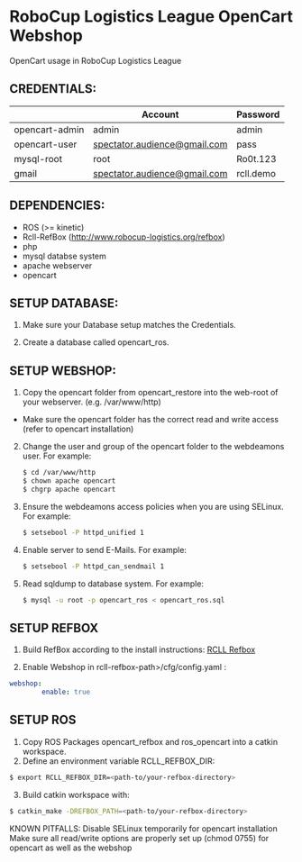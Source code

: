 # RoboCup Logistics League OpenCart Webshop

OpenCart usage in RoboCup Logistics League

## CREDENTIALS:

|              |Account                     |Password |
|--------------|----------------------------|---------|
|opencart-admin|admin                       |admin    |
|opencart-user |spectator.audience@gmail.com|pass     |
|mysql-root    |root                        |Ro0t.123 |
|gmail         |spectator.audience@gmail.com|rcll.demo|



## DEPENDENCIES:
* ROS (>= kinetic)
* Rcll-RefBox (http://www.robocup-logistics.org/refbox)
* php
* mysql databse system
* apache webserver
* opencart

## SETUP DATABASE:
1.  Make sure your Database setup matches the Credentials.

2.  Create a database called opencart_ros. 

## SETUP WEBSHOP:
1.  Copy the opencart folder from opencart_restore into the web-root of your webserver.
    (e.g. /var/www/http)
  - Make sure the opencart folder has the correct read and write access (refer to opencart installation)
2.  Change the user and group of the opencart folder to the webdeamons user. For example:
    ```bash
    $ cd /var/www/http 
    $ chown apache opencart 
    $ chgrp apache opencart
     ```
3. Ensure the webdeamons access policies when you are using SELinux. For example:
   ```bash
   $ setsebool -P httpd_unified 1
   ```
4. Enable server to send E-Mails. For example:
   ```bash
   $ setsebool -P httpd_can_sendmail 1
   ```
5.  Read sqldump to database system. For example:
    ```bash
    $ mysql -u root -p opencart_ros < opencart_ros.sql
    ```


## SETUP REFBOX
1. Build RefBox according to the install instructions:
   [RCLL Refbox](https://github.com/robocup-logistics/rcll-refbox/wiki/Install)
   
2. Enable Webshop in rcll-refbox-path>/cfg/config.yaml :

```yaml
webshop:
        enable: true
```

## SETUP ROS 
1. Copy ROS Packages opencart_refbox and ros_opencart into a catkin workspace.
2. Define an environment variable RCLL_REFBOX_DIR:

```bash
$ export RCLL_REFBOX_DIR=<path-to/your-refbox-directory>
```

3. Build catkin workspace with:

```bash
$ catkin_make -DREFBOX_PATH=<path-to/your-refbox-directory>
```

KNOWN PITFALLS:
        Disable SELinux temporarily for opencart installation
        Make sure all read/write options are properly set up (chmod 0755) for opencart as well as
        the webshop

